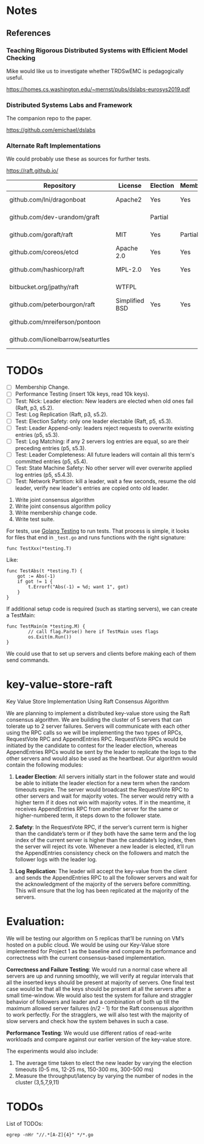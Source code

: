 # Notes

## References

### Teaching Rigorous Distributed Systems with Efficient Model Checking

Mike would like us to investigate whether TRDSwEMC is pedagogically useful.

https://homes.cs.washington.edu/~mernst/pubs/dslabs-eurosys2019.pdf

### Distributed Systems Labs and Framework

The companion repo to the paper.

https://github.com/emichael/dslabs

### Alternate Raft Implementations

We could probably use these as sources for further tests.

https://raft.github.io/

| Repository                         | License        | Election | Membership | Compaction | Updated    |
| ---------------------------------- | -------------- | -------- | ---------- | ---------- | ---------- |
| github.com/lni/dragonboat          | Apache2        | Yes      | Yes        | Yes        | 2019-02-10 |
| github.com/dev-urandom/graft       |                | Partial  |            |            | 2013-10-24 |
| github.com/goraft/raft             | MIT            | Yes      | Partial?   | Yes        | 2013-07-05 |
| github.com/coreos/etcd             | Apache 2.0     | Yes      | Yes        | Yes        | 2014-10-27 |
| github.com/hashicorp/raft          | MPL-2.0        | Yes      | Yes        | Yes        | 2014-04-21 |
| bitbucket.org/jpathy/raft          | WTFPL          |          |            |            | 2014-07-24 |
| github.com/peterbourgon/raft       | Simplified BSD | Yes      | Yes        | No         | 2013-07-05 |
| github.com/mreiferson/pontoon      |                |          |            |            | 2013-09-02 |
| github.com/lionelbarrow/seaturtles |                |          |            |            | 2013-09-02 |

# TODOs

- [ ] Membership Change.
- [ ] Performance Testing (insert 10k keys, read 10k keys).
- [ ] Test: Nick: Leader election: New leaders are elected when old ones fail (Raft, p3, s5.2).
- [ ] Test: Log Replication (Raft, p3, s5.2).
- [ ] Test: Election Safety: only one leader electable (Raft, p5, s5.3).
- [ ] Test: Leader Append-only: leaders reject requests to overwrite existing entries (p5, s5.3).
- [ ] Test: Log Matching: if any 2 servers log entries are equal, so are their preceding entries (p5, s5.3).
- [ ] Test: Leader Completeness: All future leaders will contain all this term's committed entries (p5, s5.4).
- [ ] Test: State Machine Safety: No other server will ever overwrite applied log entries (p5, s5.4.3).
- [ ] Test: Network Partition: kill a leader, wait a few seconds, resume the old leader, verify new leader's entries are copied onto old leader.

1. Write joint consensus algorithm
2. Write joint consensus algorithm policy
3. Write membership change code.
4. Write test suite.

For tests, use  [Golang Testing](https://golang.org/pkg/testing/) to run tests.  That process is simple, it looks for files that end in `_test.go` and runs functions with the right signature:

    func TestXxx(*testing.T)

Like:

    func TestAbs(t *testing.T) {
        got := Abs(-1)
        if got != 1 {
            t.Errorf("Abs(-1) = %d; want 1", got)
        }
    }

If additional setup code is required (such as starting servers), we can create a TestMain:

    func TestMain(m *testing.M) {
            // call flag.Parse() here if TestMain uses flags
            os.Exit(m.Run())
    }

We could use that to set up servers and clients before making each of them send commands.

# key-value-store-raft

Key Value Store Implementation Using Raft Consensus Algorithm

We are planning to implement a distributed key-value store using the Raft consensus algorithm. We are
building the cluster of 5 servers that can tolerate up to 2 server failures. Servers will communicate with
each other using the RPC calls so we will be implementing the two types of RPCs, RequestVote RPC and
AppendEntries RPC. RequestVote RPCs would be initiated by the candidate to contest for the leader
election, whereas AppendEntries RPCs would be sent by the leader to replicate the logs to the other
servers and would also be used as the heartbeat. Our algorithm would contain the following modules:

1. <b>Leader Election</b>: All servers initially start in the follower state and would be able to initiate the
leader election for a new term when the random timeouts expire. The server would broadcast the
RequestVote RPC to other servers and wait for majority votes. The server would retry with a
higher term if it does not win with majority votes. If in the meantime, it receives AppendEntries
RPC from another server for the same or higher-numbered term, it steps down to the follower
state.

2. <b>Safety</b>: In the RequestVote RPC, if the server’s current term is higher than the candidate’s term or
if they both have the same term and the log index of the current server is higher than the
candidate’s log index, then the server will reject its vote. Whenever a new leader is elected, it’ll
run the AppendEntries consistency check on the followers and match the follower logs with the
leader log.

3. <b>Log Replication</b>: The leader will accept the key-value from the client and sends the
AppendEntries RPC to all the follower servers and wait for the acknowledgment of the majority
of the servers before committing. This will ensure that the log has been replicated at the majority
of the servers.

# Evaluation:
We will be testing our algorithm on 5 replicas that’ll be running on VM’s hosted on a public
cloud. We would be using our Key-Value store implemented for Project 1 as the baseline and compare its
performance and correctness with the current consensus-based implementation.

<b>Correctness and Failure Testing</b>: We would run a normal case where all servers are up and running
smoothly, we will verify at regular intervals that all the inserted keys should be present at majority of
servers. One final test case would be that all the keys should be present at all the servers after a small
time-window. We would also test the system for failure and straggler behavior of followers and leader
and a combination of both up till the maximum allowed server failures (n/2 - 1) for the Raft consensus
algorithm to work perfectly. For the stragglers, we will also test with the majority of slow servers and
check how the system behaves in such a case.

<b>Performance Testing</b>: We would use different ratios of read-write workloads and compare against our
earlier version of the key-value store.

The experiments would also include:
1. The average time taken to elect the new leader by varying the election timeouts (0-5 ms, 12-25 ms, 150-300 ms, 300-500 ms)
2. Measure the throughput/latency by varying the number of nodes in the cluster (3,5,7,9,11)

# TODOs

List of TODOs:

    egrep -nHr "//.*[A-Z]{4}" */*.go
